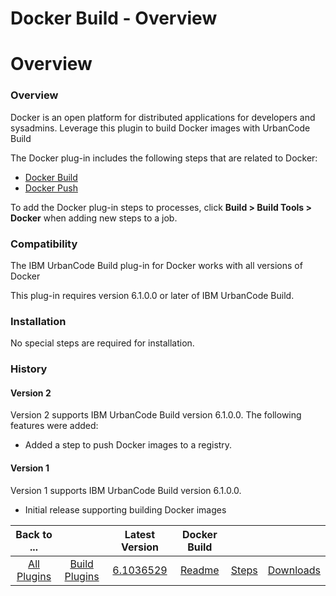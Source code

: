 
Docker Build - Overview
=======================

# Overview


### Overview




Docker is an open platform for distributed applications for developers and sysadmins. Leverage this plugin to build Docker images with UrbanCode Build

The Docker plug-in includes the following steps that are related to Docker:

* [Docker Build](steps/#docker_build "docker_build")
* [Docker Push](steps/#docker_push "docker_push")

To add the Docker plug-in steps to processes, click **Build > Build Tools > Docker** when adding new steps to a job.

### Compatibility

The IBM UrbanCode Build plug-in for Docker works with all versions of Docker

This plug-in requires version 6.1.0.0 or later of IBM UrbanCode Build.

### Installation

No special steps are required for installation.

### History

#### Version 2

Version 2 supports IBM UrbanCode Build version 6.1.0.0. The following features were added:

* Added a step to push Docker images to a registry.

#### Version 1

Version 1 supports IBM UrbanCode Build version 6.1.0.0.

* Initial release supporting building Docker images

|Back to ...||Latest Version|Docker Build |||
| :---: | :---: | :---: | :---: | :---: | :---: |
|[All Plugins](../../index.md)|[Build Plugins](../README.md)|[6.1036529](https://raw.githubusercontent.com/UrbanCode/IBM-UCB-PLUGINS/main/files/Docker/docker-plugin-6.1036529.zip)|[Readme](README.md)|[Steps](steps.md)|[Downloads](downloads.md)|
